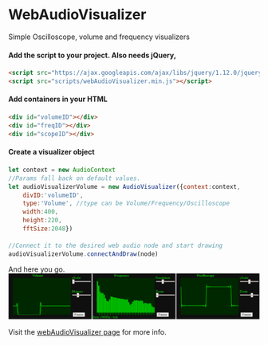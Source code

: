# WebAudioVisualizer

Simple Oscilloscope, volume and frequency visualizers

#### Add the script to your project. Also needs jQuery, 
```html
<script src="https://ajax.googleapis.com/ajax/libs/jquery/1.12.0/jquery.min.js"></script>
<script src="scripts/webAudioVisualizer.min.js"></script>
```
#### Add containers in your HTML
```html
<div id="volumeID"></div>
<div id="freqID"></div>
<div id="scopeID"></div>
```

#### Create a visualizer object
```javascript
let context = new AudioContext
//Params fall back on default values. 
let audioVisualizerVolume = new AudioVisualizer({context:context,
	divID:'volumeID',
	type:'Volume', //type can be Volume/Frequency/Oscilloscope
	width:400,
	height:220,
	fftSize:2048})
	
//Connect it to the desired web audio node and start drawing
audioVisualizerVolume.connectAndDraw(node)

```

And here you go.
![result](/img/Capture.PNG)



Visit the [webAudioVisualizer page](https://atactionpark.github.io/webAudioVisualizer/) for more info.